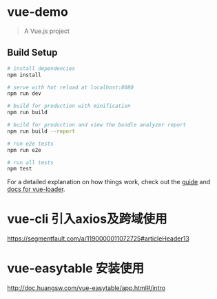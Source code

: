 # vue-demo

> A Vue.js project

## Build Setup

``` bash
# install dependencies
npm install

# serve with hot reload at localhost:8080
npm run dev

# build for production with minification
npm run build

# build for production and view the bundle analyzer report
npm run build --report

# run e2e tests
npm run e2e

# run all tests
npm test
```

For a detailed explanation on how things work, check out the [guide](http://vuejs-templates.github.io/webpack/) and [docs for vue-loader](http://vuejs.github.io/vue-loader).

# vue-cli 引入axios及跨域使用
https://segmentfault.com/a/1190000011072725#articleHeader13

# vue-easytable 安装使用
http://doc.huangsw.com/vue-easytable/app.html#/intro
